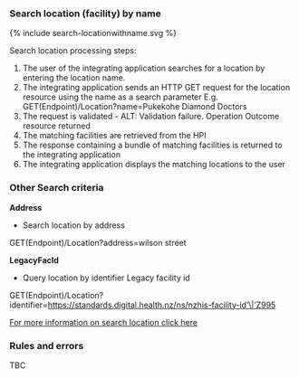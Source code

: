

### Search location (facility) by name

<div>
{% include search-locationwithname.svg %}
</div>

Search location processing steps:

1.	The user of the integrating application searches for a location by entering the location name.
2.	The integrating application sends an HTTP GET request for the location resource using the name as a search parameter
E.g. GET(Endpoint)/Location?name=Pukekohe Diamond Doctors
3.	The request is validated - ALT: Validation failure. Operation Outcome resource returned
4.	The matching facilities are retrieved from the HPI
5.	The response containing a bundle of matching facilities is returned to the integrating application
6.	The integrating application displays the matching locations to the user


### Other Search criteria

**Address**
* Search location by address

GET(Endpoint)/Location?address=wilson street

**LegacyFacId**
* Query location by identifier Legacy facility id

GET(Endpoint)/Location?identifier=https://standards.digital.health.nz/ns/nzhis-facility-id‘\|’Z995

[For more information on search location click here](/capabilityStatement.html#location)

### Rules and errors
TBC
